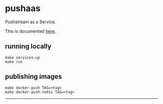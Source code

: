 # pushaas

Pushstream as a Service.

This is documented [here](https://github.com/pushaas/pushaas-docs#component-pushaas).

## running locally

```shell
make services-up
make run
```

## publishing images

```shell
make docker-push TAG=<tag>
make docker-push-redis TAG=<tag>
```

---
